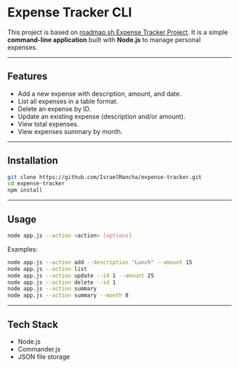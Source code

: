 # Expense Tracker CLI

This project is based on [roadmap.sh Expense Tracker Project](https://roadmap.sh/projects/expense-tracker).
It is a simple **command-line application** built with **Node.js** to manage personal expenses.

---

## Features

* Add a new expense with description, amount, and date.
* List all expenses in a table format.
* Delete an expense by ID.
* Update an existing expense (description and/or amount).
* View total expenses.
* View expenses summary by month.

---

## Installation

```bash
git clone https://github.com/IsraelMancha/expense-tracker.git
cd expense-tracker
npm install
```

---

## Usage

```bash
node app.js --action <action> [options]
```

Examples:

```bash
node app.js --action add --description "Lunch" --amount 15
node app.js --action list
node app.js --action update --id 1 --amount 25
node app.js --action delete --id 1
node app.js --action summary
node app.js --action summary --month 8
```

---

## Tech Stack

* Node.js
* Commander.js
* JSON file storage

